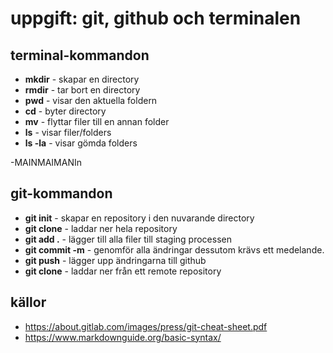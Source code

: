 # uppgift: git, github och terminalen


## terminal-kommandon

- **mkdir** - skapar en directory
- **rmdir** - tar bort en directory
- **pwd** -  visar den aktuella foldern
- **cd** - byter directory
- **mv** - flyttar filer till en annan folder
- **ls** - visar filer/folders 
- **ls -la** - visar gömda folders 

-MAINMAIMANIn
## git-kommandon

- **git init** - skapar en repository i den nuvarande directory
- **git clone** - laddar ner hela repository 
- **git add .** - lägger till alla filer till staging processen
- **git commit -m** - genomför alla ändringar dessutom krävs ett medelande.
- **git push** - lägger upp ändringarna till github
- **git clone** - laddar ner från ett remote repository


## källor 

- https://about.gitlab.com/images/press/git-cheat-sheet.pdf
- https://www.markdownguide.org/basic-syntax/